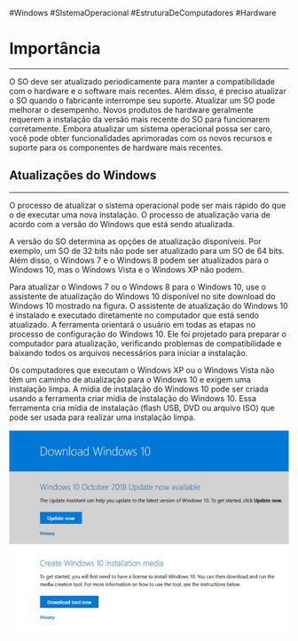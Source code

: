 #Windows #SIstemaOperacional #EstruturaDeComputadores 
#Hardware 


# Importância
---

O SO deve ser atualizado periodicamente para manter a compatibilidade com o hardware e o software mais recentes. Além disso, é preciso atualizar o SO quando o fabricante interrompe seu suporte. Atualizar um SO pode melhorar o desempenho. Novos produtos de hardware geralmente requerem a instalação da versão mais recente do SO para funcionarem corretamente. Embora atualizar um sistema operacional possa ser caro, você pode obter funcionalidades aprimoradas com os novos recursos e suporte para os componentes de hardware mais recentes.

## Atualizações do Windows
---

O processo de atualizar o sistema operacional pode ser mais rápido do que o de executar uma nova instalação. O processo de atualização varia de acordo com a versão do Windows que está sendo atualizada.

A versão do SO determina as opções de atualização disponíveis. Por exemplo, um SO de 32 bits não pode ser atualizado para um SO de 64 bits. Além disso, o Windows 7 e o Windows 8 podem ser atualizados para o Windows 10, mas o Windows Vista e o Windows XP não podem.

Para atualizar o Windows 7 ou o Windows 8 para o Windows 10, use o assistente de atualização do Windows 10 disponível no site download do Windows 10 mostrado na figura. O assistente de atualização do Windows 10 é instalado e executado diretamente no computador que está sendo atualizado. A ferramenta orientará o usuário em todas as etapas no processo de configuração do Windows 10. Ele foi projetado para preparar o computador para atualização, verificando problemas de compatibilidade e baixando todos os arquivos necessários para iniciar a instalação.

Os computadores que executam o Windows XP ou o Windows Vista não têm um caminho de atualização para o Windows 10 e exigem uma instalação limpa. A mídia de instalação do Windows 10 pode ser criada usando a ferramenta criar mídia de instalação do Windows 10. Essa ferramenta cria mídia de instalação (flash USB, DVD ou arquivo ISO) que pode ser usada para realizar uma instalação limpa.

![](../../img/Pasted%20image%2020240315141229.png)